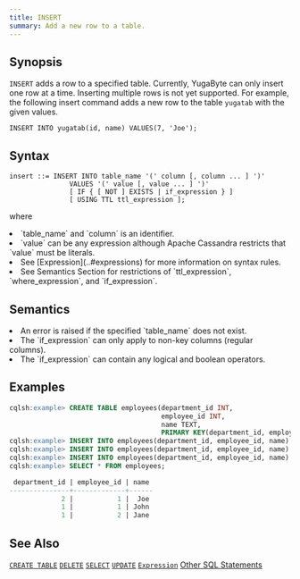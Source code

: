```yaml
---
title: INSERT
summary: Add a new row to a table.
---
```

<style>
table {
  float: left;
}
#ptodo {
  color: red
}
</style>

## Synopsis
`INSERT` adds a row to a specified table. Currently, YugaByte can only insert one row at a time. Inserting multiple rows is not yet supported. For example, the following insert command adds a new row to the table `yugatab` with the given values.

`INSERT INTO yugatab(id, name) VALUES(7, 'Joe');`

## Syntax
```
insert ::= INSERT INTO table_name '(' column [, column ... ] ')'
               VALUES '(' value [, value ... ] ')'
               [ IF { [ NOT ] EXISTS | if_expression } ]
               [ USING TTL ttl_expression ];
```

where<br>
  <li>`table_name` and `column` is an identifier.</li>
  <li>`value` can be any expression although Apache Cassandra restricts that `value` must be literals.</li>
  <li>See [Expression](..#expressions) for more information on syntax rules.</li>
  <li>See Semantics Section for restrictions of `ttl_expression`, `where_expression`, and `if_expression`.</li>

## Semantics
<li>An error is raised if the specified `table_name` does not exist.</li>
<li>The `if_expression` can only apply to non-key columns (regular columns).</li>
<li>The `if_expression` can contain any logical and boolean operators.</li>

## Examples

``` sql
cqlsh:example> CREATE TABLE employees(department_id INT, 
                                      employee_id INT, 
                                      name TEXT, 
                                      PRIMARY KEY(department_id, employee_id));
cqlsh:example> INSERT INTO employees(department_id, employee_id, name) values (1, 1, 'John');
cqlsh:example> INSERT INTO employees(department_id, employee_id, name) values (1, 2, 'Jane');
cqlsh:example> INSERT INTO employees(department_id, employee_id, name) values (2, 1, 'Joe');
cqlsh:example> SELECT * FROM employees;

 department_id | employee_id | name
---------------+-------------+------
             2 |           1 |  Joe
             1 |           1 | John
             1 |           2 | Jane
```

## See Also

[`CREATE TABLE`](../ddl_create_table)
[`DELETE`](../dml_delete)
[`SELECT`](../dml_select)
[`UPDATE`](../dml_update)
[`Expression`](..#expressions)
[Other SQL Statements](..)
